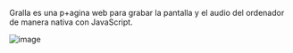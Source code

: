 Gralla es una p+agina web para grabar la pantalla y el audio del ordenador de manera nativa con JavaScript.

![image](https://github.com/nnnacho/Gralla/assets/105120754/b9d85610-227b-411e-a5a2-3eaf618e15a7)
